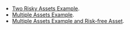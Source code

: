 - [Two Risky Assets Example](https://aneuhierl.github.io/investments/two_assets.html).
- [Multiple Assets Example](https://aneuhierl.github.io/investments/multiple_assets.html).
- [Multiple Assets Example and Risk-free Asset](https://aneuhierl.github.io/investments/mv_plot_with_rf.html).
